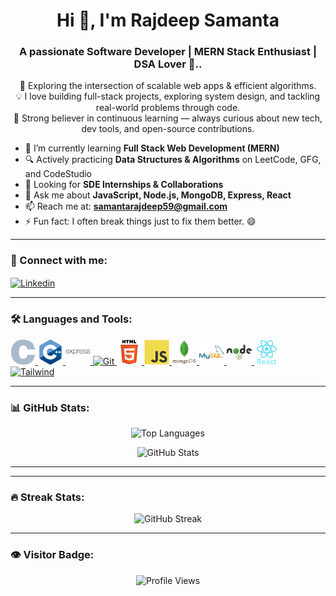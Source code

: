 <!-- Rajdeep Samanta - GitHub Profile README -->

<h1 align="center">Hi 👋, I'm Rajdeep Samanta</h1>
<h3 align="center">A passionate Software Developer | MERN Stack Enthusiast | DSA Lover 🚀..</h3>

<p align="center">
  🔭 Exploring the intersection of scalable web apps & efficient algorithms.<br>
  💡 I love building full-stack projects, exploring system design, and tackling real-world problems through code.<br>
  🧠 Strong believer in continuous learning — always curious about new tech, dev tools, and open-source contributions.<br>
</p>

- 🌱 I’m currently learning **Full Stack Web Development (MERN)**
- 🔍 Actively practicing **Data Structures & Algorithms** on LeetCode, GFG, and CodeStudio
- 💼 Looking for **SDE Internships & Collaborations**
- 💬 Ask me about **JavaScript, Node.js, MongoDB, Express, React**
- 📫 Reach me at: **samantarajdeep59@gmail.com**
- ⚡ Fun fact: I often break things just to fix them better. 😄

---

### 🔗 Connect with me:

<p align="left">
<a href="https://linkedin.com/in/contact-rajdeep" target="blank">
  <img align="center" src="https://raw.githubusercontent.com/rahuldkjain/github-profile-readme-generator/master/src/images/icons/Social/linked-in-alt.svg" alt="Linkedin" height="30" width="40" />
</a>
</p>

---

### 🛠️ Languages and Tools:

<p align="left">
  <a href="https://www.cprogramming.com/" target="_blank" rel="noreferrer">
    <img src="https://raw.githubusercontent.com/devicons/devicon/master/icons/c/c-original.svg" alt="C" width="40" height="40"/>
  </a>
  <a href="https://www.w3schools.com/cpp/" target="_blank" rel="noreferrer">
    <img src="https://raw.githubusercontent.com/devicons/devicon/master/icons/cplusplus/cplusplus-original.svg" alt="C++" width="40" height="40"/>
  </a>
  <a href="https://expressjs.com" target="_blank" rel="noreferrer">
    <img src="https://raw.githubusercontent.com/devicons/devicon/master/icons/express/express-original-wordmark.svg" alt="Express" width="40" height="40"/>
  </a>
  <a href="https://git-scm.com/" target="_blank" rel="noreferrer">
    <img src="https://www.vectorlogo.zone/logos/git-scm/git-scm-icon.svg" alt="Git" width="40" height="40"/>
  </a>
  <a href="https://www.w3.org/html/" target="_blank" rel="noreferrer">
    <img src="https://raw.githubusercontent.com/devicons/devicon/master/icons/html5/html5-original-wordmark.svg" alt="HTML5" width="40" height="40"/>
  </a>
  <a href="https://developer.mozilla.org/en-US/docs/Web/JavaScript" target="_blank" rel="noreferrer">
    <img src="https://raw.githubusercontent.com/devicons/devicon/master/icons/javascript/javascript-original.svg" alt="JavaScript" width="40" height="40"/>
  </a>
  <a href="https://www.mongodb.com/" target="_blank" rel="noreferrer">
    <img src="https://raw.githubusercontent.com/devicons/devicon/master/icons/mongodb/mongodb-original-wordmark.svg" alt="MongoDB" width="40" height="40"/>
  </a>
  <a href="https://www.mysql.com/" target="_blank" rel="noreferrer">
    <img src="https://raw.githubusercontent.com/devicons/devicon/master/icons/mysql/mysql-original-wordmark.svg" alt="MySQL" width="40" height="40"/>
  </a>
  <a href="https://nodejs.org" target="_blank" rel="noreferrer">
    <img src="https://raw.githubusercontent.com/devicons/devicon/master/icons/nodejs/nodejs-original-wordmark.svg" alt="Node.js" width="40" height="40"/>
  </a>
  <a href="https://reactjs.org/" target="_blank" rel="noreferrer">
    <img src="https://raw.githubusercontent.com/devicons/devicon/master/icons/react/react-original-wordmark.svg" alt="React" width="40" height="40"/>
  </a>
  <a href="https://tailwindcss.com/" target="_blank" rel="noreferrer">
    <img src="https://www.vectorlogo.zone/logos/tailwindcss/tailwindcss-icon.svg" alt="Tailwind" width="40" height="40"/>
  </a>
</p>

---

### 📊 GitHub Stats:

<p align="center">
  <img src="https://github-readme-stats.vercel.app/api/top-langs?username=rajdeep-samanta59&show_icons=true&locale=en&layout=compact" alt="Top Languages" />
</p>

<p align="center">
  <img src="https://github-readme-stats.vercel.app/api?username=rajdeep-samanta59&show_icons=true&locale=en" alt="GitHub Stats" />
</p>

---


---

### 🔥 Streak Stats:

<p align="center">
  <img src="https://streak-stats.demolab.com?user=rajdeep-samanta59&theme=tokyonight&hide_border=true" alt="GitHub Streak" />
</p>

---

### 👁️ Visitor Badge:

<p align="center">
  <img src="https://komarev.com/ghpvc/?username=rajdeep-samanta59&label=Profile%20views&color=0e75b6&style=flat" alt="Profile Views" />
</p>
